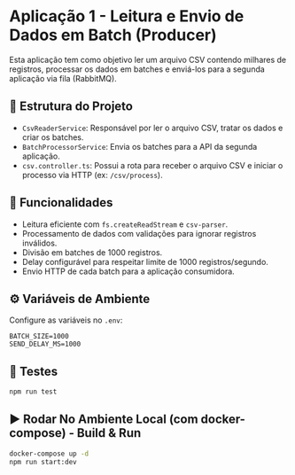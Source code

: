 # Aplicação 1 - Leitura e Envio de Dados em Batch (Producer)

Esta aplicação tem como objetivo ler um arquivo CSV contendo milhares de registros, processar os dados em batches e enviá-los para a segunda aplicação via fila (RabbitMQ).

## 📁 Estrutura do Projeto

- `CsvReaderService`: Responsável por ler o arquivo CSV, tratar os dados e criar os batches.
- `BatchProcessorService`: Envia os batches para a API da segunda aplicação.
- `csv.controller.ts`: Possui a rota para receber o arquivo CSV e iniciar o processo via HTTP (ex: `/csv/process`).

## 🚀 Funcionalidades

- Leitura eficiente com `fs.createReadStream` e `csv-parser`.
- Processamento de dados com validações para ignorar registros inválidos.
- Divisão em batches de 1000 registros.
- Delay configurável para respeitar limite de 1000 registros/segundo.
- Envio HTTP de cada batch para a aplicação consumidora.

## ⚙️ Variáveis de Ambiente

Configure as variáveis no `.env`:

```env
BATCH_SIZE=1000
SEND_DELAY_MS=1000
```
## 🧪 Testes

```bash
npm run test
```

## ▶️ Rodar No Ambiente Local (com docker-compose) - Build & Run

```bash
docker-compose up -d
npm run start:dev
```

